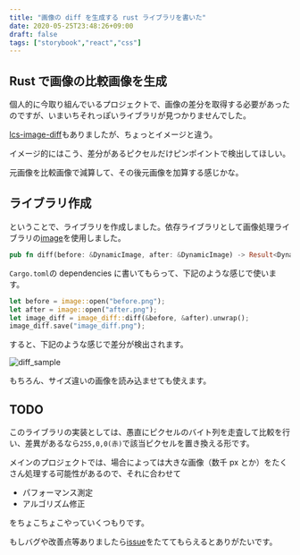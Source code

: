 ```yaml
---
title: "画像の diff を生成する rust ライブラリを書いた"
date: 2020-05-25T23:48:26+09:00
draft: false
tags: ["storybook","react","css"]
---
```


## Rust で画像の比較画像を生成

個人的に今取り組んでいるプロジェクトで、画像の差分を取得する必要があったのですが、いまいちそれっぽいライブラリが見つかりませんでした。

[lcs-image-diff](https://crates.io/crates/lcs-image-diff)もありましたが、ちょっとイメージと違う。

イメージ的にはこう、差分があるピクセルだけピンポイントで検出してほしい。

元画像を比較画像で減算して、その後元画像を加算する感じかな。

## ライブラリ作成

ということで、ライブラリを作成しました。依存ライブラリとして画像処理ライブラリの[image](https://crates.io/crates/image)を使用しました。

<!--more-->

```rust
pub fn diff(before: &DynamicImage, after: &DynamicImage) -> Result<DynamicImage>
```

`Cargo.toml`の dependencies に書いてもらって、下記のような感じで使います。

```rust
let before = image::open("before.png");
let after = image::open("after.png");
let image_diff = image_diff::diff(&before, &after).unwrap();
image_diff.save("image_diff.png");
```

すると、下記のような感じで差分が検出されます。

![diff_sample](/images/20200526/sample.png)

もちろん、サイズ違いの画像を読み込ませても使えます。

## TODO

このライブラリの実装としては、愚直にピクセルのバイト列を走査して比較を行い、差異があるなら`255,0,0(赤)`で該当ピクセルを置き換える形です。

メインのプロジェクトでは、場合によっては大きな画像（数千 px とか）をたくさん処理する可能性があるので、それに合わせて

- パフォーマンス測定
- アルゴリズム修正

をちょこちょこやっていくつもりです。

もしバグや改善点等ありましたら[issue](https://github.com/zeroclock/image-diff/issues)をたててもらえるとありがたいです。
